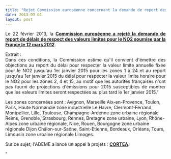 ```yaml
---
title: "Rejet Commission européenne concernant la demande de report des délais NO2"
date: 2013-03-01
layout: post
---
```


<p style="text-align: justify">Le 22 février 2013, la <strong><a href="http://ec.europa.eu/environment/air/quality/legislation/pdf/NO2_FR_FR.pdf" target="_blank">Commission européenne a rejeté la demande de report de délais de respect des valeurs limites pour le NO2 soumise par la France le 12 mars 2012</a></strong>.</p> <p style="text-align: justify">Extrait : <br />Dans ces conditions, la Commission estime qu'il convient d'émettre des objections au report du délai pour respecter la valeur limite annuelle fixée pour le NO2 jusqu'au 1er janvier 2015 pour les zones 1 à 24 et au report jusqu'au 1er janvier 2015 du délai pour respecter la valeur limite horaire pour le NO2 pour les zones 2, 4 et 15, au motif que les autorités françaises n'ont pas fourni de projections d'émissions pour 2015 susceptibles de montrer que les valeurs limites seront respectées au plus tard le 1er janvier 2015."</p> <p style=""text-align: justify"">Les zones concernées sont : Avignon, Marseille Aix-en-Provence, Toulon, Paris, Haute Normandie zone industrielle Le Havre, Clermont-Ferrand, Montpellier, Lille, Toulouse, Champagne-Ardenne zone urbaine régionale Reims, Grenoble, Strasbourg, Rennes, Bretagne zone urbaine, Lyon, Rhône-Alpes zone urbaine régionale, Nice, Rouen, Bourgogne zone urbaine régionale Dijon Châlon-sur-Saône, Saint-Etienne, Bordeaux, Orléans, Tours, Limousin zone urbaine régionale Limoges.</p> <p style=""text-align: justify"">Sur ce sujet, l'ADEME a lancé un appel à projets : <strong><a href=""/2010/10/appel-a-projet-ademe-connaissances-reduction-et-traitement-des-emissions-dans-lair.html"" target=""_blank"">CORTEA</a></strong>.</p>"